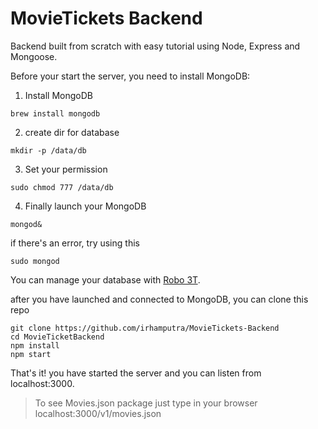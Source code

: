 # MovieTickets Backend

Backend built from scratch with easy tutorial using Node, Express and Mongoose.

Before your start the server, you need to install MongoDB:

1. Install MongoDB

```
brew install mongodb
```

2. create dir for database
```
mkdir -p /data/db
```

3. Set your permission 
```
sudo chmod 777 /data/db
```

4. Finally launch your MongoDB
```
mongod&
```
if there's an error, try using this

```
sudo mongod
```

You can manage your database with [Robo 3T](https://robomongo.org/).

after you have launched and connected to MongoDB, you can clone this repo

```
git clone https://github.com/irhamputra/MovieTickets-Backend
cd MovieTicketBackend
npm install
npm start
```

That's it! you have started the server and you can listen from localhost:3000.

> To see Movies.json package just type in your browser localhost:3000/v1/movies.json